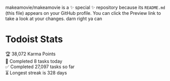 makeamovie/makeamovie is a ✨ special ✨ repository because its `README.md` (this file) appears on your GitHub profile.
You can click the Preview link to take a look at your changes. darn right ya can

# Todoist Stats

<!-- TODO-IST:START -->
🏆  38,072 Karma Points           
🌸  Completed 8 tasks today           
✅  Completed 27,097 tasks so far           
⏳  Longest streak is 328 days
<!-- TODO-IST:END -->
